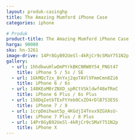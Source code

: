 ```yaml
---
layout: produk-casinghp
title: The Amazing Mumford iPhone Case
categories: iphone

# Produk
product-title: The Amazing Mumford iPhone Case
harga: 90000
sku: hn-3261
image-drive: 14Pr8GyB92UeSl-4kRjCr9cSMaY751N2p
gallery:
  - url: 1hhdkwuHlwOmPYrkBKCNRW0Y54_PNGt47
    title: iPhone 5 / 5s / SE
  - url: 1GkMQcTzx_8nYxj2qoTAVlVFmmCmn8Zi6
    title: iPhone 6 / 6s
  - url: 148KEoM0rZNXD_spRCtVSkldwf48eTReC
    title: iPhone 6 Plus / 6s Plus
  - url: 158DqIetbTExFtYeb0CxZO4rDlB753E5S
    title: iPhone 7 / 8
  - url: 1crpDmihwat5p_4KGdjI4Tnvx9ZGXAsU-
    title: iPhone 7 Plus / 8 Plus
  - url: 14Pr8GyB92UeSl-4kRjCr9cSMaY751N2p
    title: iPhone X
---
```

